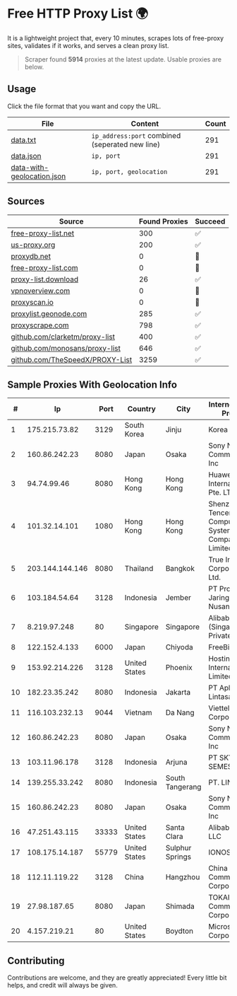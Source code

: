 
# Free HTTP Proxy List 🌍

It is a lightweight project that, every 10 minutes, scrapes lots of free-proxy sites, validates if it works, and serves a clean proxy list.


> Scraper found **5914** proxies at the latest update. Usable proxies are below.

## Usage

Click the file format that you want and copy the URL.


|File|Content|Count|
|----|-------|-----|
|[data.txt](https://raw.githubusercontent.com/themiralay/Proxy-List-World/master/data.txt)|`ip_address:port` combined (seperated new line)|291|
|[data.json](https://raw.githubusercontent.com/themiralay/Proxy-List-World/master/data.json)|`ip, port`|291|
|[data-with-geolocation.json](https://raw.githubusercontent.com/themiralay/Proxy-List-World/master/data-with-geolocation.json)|`ip, port, geolocation`|291|

## Sources

|Source|Found Proxies|Succeed|
|------|-------------|-------|
|[free-proxy-list.net](https://free-proxy-list.net)|300|✅|
|[us-proxy.org](https://www.us-proxy.org)|200|✅|
|[proxydb.net](http://proxydb.net)|0|🚫|
|[free-proxy-list.com](https://free-proxy-list.com/?page=&port=&type%5B%5D=http&type%5B%5D=https&up_time=0&search=Search)|0|🚫|
|[proxy-list.download](https://www.proxy-list.download/HTTP)|26|✅|
|[vpnoverview.com](https://vpnoverview.com/privacy/anonymous-browsing/free-proxy-servers)|0|🚫|
|[proxyscan.io](https://www.proxyscan.io)|0|🚫|
|[proxylist.geonode.com](https://proxylist.geonode.com/api/proxy-list?limit=300&page=1&sort_by=lastChecked&sort_type=desc&protocols=http,https)|285|✅|
|[proxyscrape.com](https://api.proxyscrape.com/v2/?request=displayproxies&protocol=http&timeout=10000&country=all&ssl=all&anonymity=all)|798|✅|
|[github.com/clarketm/proxy-list](https://raw.githubusercontent.com/clarketm/proxy-list/master/proxy-list-raw.txt)|400|✅|
|[github.com/monosans/proxy-list](https://raw.githubusercontent.com/monosans/proxy-list/main/proxies/http.txt)|646|✅|
|[github.com/TheSpeedX/PROXY-List](https://raw.githubusercontent.com/TheSpeedX/PROXY-List/master/http.txt)|3259|✅|


## Sample Proxies With Geolocation Info

|#|Ip|Port|Country|City|Internet Service Provider|
|-|--|----|-------|----|-------------------------|
|1|175.215.73.82|3129|South Korea|Jinju|Korea Telecom|
|2|160.86.242.23|8080|Japan|Osaka|Sony Network Communications Inc|
|3|94.74.99.46|8080|Hong Kong|Hong Kong|Huawei International Pte. LTD|
|4|101.32.14.101|1080|Hong Kong|Hong Kong|Shenzhen Tencent Computer Systems Company Limited|
|5|203.144.144.146|8080|Thailand|Bangkok|True Internet Corporation CO. Ltd.|
|6|103.184.54.64|3128|Indonesia|Jember|PT Proxi Jaringan Nusantara|
|7|8.219.97.248|80|Singapore|Singapore|Alibaba Cloud (Singapore) Private Limited|
|8|122.152.4.133|6000|Japan|Chiyoda|FreeBit Co., Ltd.|
|9|153.92.214.226|3128|United States|Phoenix|Hostinger International Limited|
|10|182.23.35.242|8080|Indonesia|Jakarta|PT Aplikanusa Lintasarta|
|11|116.103.232.13|9044|Vietnam|Da Nang|Viettel Corporation|
|12|160.86.242.23|8080|Japan|Osaka|Sony Network Communications Inc|
|13|103.11.96.178|3128|Indonesia|Arjuna|PT SKYLINE SEMESTA|
|14|139.255.33.242|8080|Indonesia|South Tangerang|PT. LINKNET|
|15|160.86.242.23|8080|Japan|Osaka|Sony Network Communications Inc|
|16|47.251.43.115|33333|United States|Santa Clara|Alibaba Cloud LLC|
|17|108.175.14.187|55779|United States|Sulphur Springs|IONOS SE|
|18|112.11.119.22|3128|China|Hangzhou|China Mobile Communications Corporation|
|19|27.98.187.65|8080|Japan|Shimada|TOKAI Communications Corporation|
|20|4.157.219.21|80|United States|Boydton|Microsoft Corporation|



## Contributing

Contributions are welcome, and they are greatly appreciated! Every
little bit helps, and credit will always be given.

